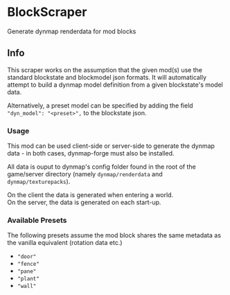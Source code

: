 # BlockScraper

Generate dynmap renderdata for mod blocks

## Info
This scraper works on the assumption that the given mod(s) use the standard
 blockstate and blockmodel json formats.
It will automatically attempt to build a dynmap model definition from a
 given blockstate's model data.

Alternatively, a preset model can be specified by adding the field
 `"dyn_model": "<preset>",` to the blockstate json.

### Usage
This mod can be used client-side or server-side to generate the dynmap data
 \- in both cases, dynmap-forge must also be installed.

All data is ouput to dynmap's config folder found in the root of the game/server
 directory (namely `dynmap/renderdata` and `dynmap/texturepacks`).
 
On the client the data is generated when entering a world.  
On the server, the data is generated on each start-up.  

### Available Presets
The following presets assume the mod block shares the same metadata as
 the vanilla equivalent (rotation data etc.)
- `"door"`
- `"fence"`
- `"pane"`
- `"plant"`
- `"wall"`
